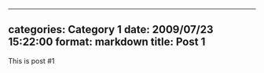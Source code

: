 
---
categories: Category 1
date: 2009/07/23 15:22:00
format: markdown
title: Post 1
---
This is post #1